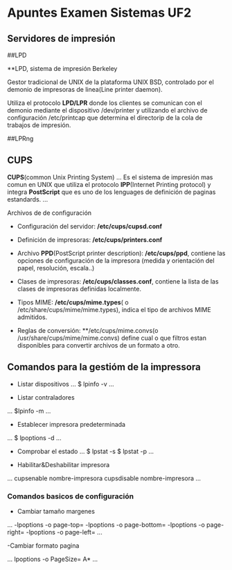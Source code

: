 # Apuntes Examen Sistemas UF2

##  Servidores de impresión


##LPD

**LPD, sistema de impresión Berkeley

Gestor tradicional de UNIX de la plataforma UNIX BSD, controlado por el demonio de impresoras de linea(Line printer daemon). 

Utiliza el protocolo **LPD/LPR** donde los clientes se comunican con el demonio mediante el dispositivo /dev/printer y utilizando el archivo de configuración /etc/printcap que determina el directorip de la cola de trabajos de impresión.


##LPRng



## CUPS


**CUPS**(common Unix Printing System)
...
Es el sistema de impresión mas comun en UNIX que utiliza el protocolo **IPP**(Internet Printing protocol) y integra **PostScript** que es uno de los lenguages de definición de paginas estandards.
...


Archivos de de configuración

- Configuración del servidor: **/etc/cups/cupsd.conf**

- Definición de impresoras: **/etc/cups/printers.conf**

- Archivo **PPD**(PostScript printer description): **/etc/cups/ppd**, contiene las opciones de configuración de la impresora (medida y orientación del papel, resolución, escala..)

- Clases de impresoras: **/etc/cups/classes.conf**, contiene la lista de las clases de impresoras definidas localmente.

- Tipos MIME: **/etc/cups/mime.types**( o /etc/share/cups/mime/mime.types), indica el tipo de archivos MIME admitidos.

- Reglas de conversión: **/etc/cups/mime.convs(o /usr/share/cups/mime/mime.convs) define cual o que filtros estan disponibles para convertir archivos de un formato a otro.



## Comandos para la gestióm de la impressora

- Listar dispositivos
...
$ lpinfo -v
...

- Listar contraladores

...
$lpinfo -m
...

- Establecer impresora predeterminada

...
$ lpoptions -d <printer>
...

- Comprobar el estado
...
$ lpstat -s
$ lpstat -p <printer>
...

- Habilitar&Deshabilitar impresora

...
cupsenable nombre-impresora
cupsdisable nombre-impresora
...


### Comandos basicos de configuración

- Cambiar tamaño margenes

...
-lpoptions -o page-top=
-lpoptions -o page-bottom=
-lpoptions -o page-right=
-lpoptions -o page-left=
...

-Cambiar formato pagina

...
lpoptions -o PageSize= A*
...
